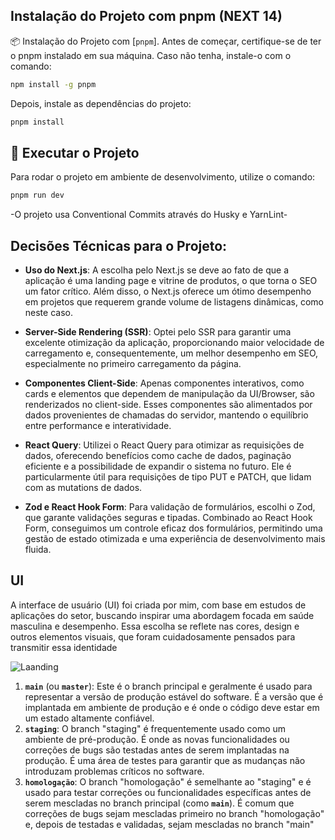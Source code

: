 ## Instalação do Projeto com pnpm (NEXT 14)

📦 Instalação do Projeto com [`pnpm`].
Antes de começar, certifique-se de ter o pnpm instalado em sua máquina. Caso não tenha, instale-o com o comando:

```bash
npm install -g pnpm
```
Depois, instale as dependências do projeto:

```bash
pnpm install 
```
## 🚀 Executar o Projeto
Para rodar o projeto em ambiente de desenvolvimento, utilize o comando:

```bash
pnpm run dev
```
-O projeto usa Conventional Commits através do Husky e YarnLint-

## Decisões Técnicas para o Projeto:

- **Uso do Next.js**: A escolha pelo Next.js se deve ao fato de que a aplicação é uma landing page e vitrine de produtos, o que torna o SEO um fator crítico. Além disso, o Next.js oferece um ótimo desempenho em projetos que requerem grande volume de listagens dinâmicas, como neste caso.

- **Server-Side Rendering (SSR)**: Optei pelo SSR para garantir uma excelente otimização da aplicação, proporcionando maior velocidade de carregamento e, consequentemente, um melhor desempenho em SEO, especialmente no primeiro carregamento da página.

- **Componentes Client-Side**: Apenas componentes interativos, como cards e elementos que dependem de manipulação da UI/Browser, são renderizados no client-side. Esses componentes são alimentados por dados provenientes de chamadas do servidor, mantendo o equilíbrio entre performance e interatividade.

- **React Query**: Utilizei o React Query para otimizar as requisições de dados, oferecendo benefícios como cache de dados, paginação eficiente e a possibilidade de expandir o sistema no futuro. Ele é particularmente útil para requisições de tipo PUT e PATCH, que lidam com as mutations de dados.

- **Zod e React Hook Form**: Para validação de formulários, escolhi o Zod, que garante validações seguras e tipadas. Combinado ao React Hook Form, conseguimos um controle eficaz dos formulários, permitindo uma gestão de estado otimizada e uma experiência de desenvolvimento mais fluida.


## UI 

A interface de usuário (UI) foi criada por mim, com base em estudos de aplicações do setor, buscando inspirar uma abordagem focada em saúde masculina e desempenho. Essa escolha se reflete nas cores, design e outros elementos visuais, que foram cuidadosamente pensados para transmitir essa identidade

![Laanding](https://github.com/user-attachments/assets/cce8063e-00a6-4c05-b769-0239cde7052c)



1. **`main`** (ou **`master`**): Este é o branch principal e geralmente é usado para representar a versão de produção estável do software. É a versão que é implantada em ambiente de produção e é onde o código deve estar em um estado altamente confiável.
2. **`staging`**: O branch "staging" é frequentemente usado como um ambiente de pré-produção. É onde as novas funcionalidades ou correções de bugs são testadas antes de serem implantadas na produção. É uma área de testes para garantir que as mudanças não introduzam problemas críticos no software.
3. **`homologação`**: O branch "homologação" é semelhante ao "staging" e é usado para testar correções ou funcionalidades específicas antes de serem mescladas no branch principal (como **`main`**). É comum que correções de bugs sejam mescladas primeiro no branch "homologação" e, depois de testadas e validadas, sejam mescladas no branch "main"
